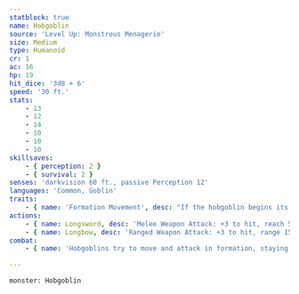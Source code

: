 ```yaml
---
statblock: true
name: Hobgoblin
source: 'Level Up: Monstrous Menagerie'
size: Medium
type: Humanoid
cr: 1
ac: 16
hp: 19
hit_dice: '3d8 + 6'
speed: '30 ft.'
stats:
    - 13
    - 12
    - 14
    - 10
    - 10
    - 10
skillsaves:
    - { perception: 2 }
    - { survival: 2 }
senses: 'darkvision 60 ft., passive Perception 12'
languages: 'Common, Goblin'
traits:
    - { name: 'Formation Movement', desc: "If the hobgoblin begins its turn within 5 feet of an ally that is not incapacitated, its movement doesn't provoke opportunity attacks." }
actions:
    - { name: Longsword, desc: 'Melee Weapon Attack: +3 to hit, reach 5 ft., one target. Hit: 5 (1d8 + 1) slashing damage, or 10 (2d8 + 1) slashing damage if within 5 feet of an ally that is not incapacitated.' }
    - { name: Longbow, desc: 'Ranged Weapon Attack: +3 to hit, range 150/600 ft., one target. Hit: 5 (1d8 + 1) piercing damage.' }
combat:
    - { name: 'Hobgoblins try to move and attack in formation, staying within 5 feet of an ally', desc: "The first hobgoblin to approach an enemy often readies an action to attack when it's joined by an ally. Hobgoblins look for advantages that can be found from cover, darkness, flanking, or terrain. Hobgoblins retreat only when ordered to or when all superiors are killed and they are reduced to half their original number. Even when retreating, one hobgoblin sometimes remains behind to hold off an enemy while the others withdraw." }

---
```

```statblock
monster: Hobgoblin
```

